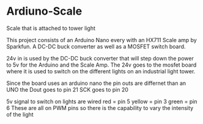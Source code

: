 # Ardiuno-Scale
Scale that is attached to tower light


This project consists of an Arduino Nano every with an HX711 Scale amp by Sparkfun. A DC-DC buck converter as well as a MOSFET switch board.

24v in is used by the DC-DC buck converter that will step down the power to 5v for the Arduino and the Scale Amp.
The 24v goes to the mosfet board where it is used to switch on the different lights on an industrial light tower.

Since the board uses an arduino nano the pin outs are differnet than an UNO
the Dout goes to pin 21
SCK goes to pin 20

5v signal to switch on lights are wired 
red = pin 5
yellow = pin 3
 green = pin 6 
These are all on PWM pins so there is the capability to vary the intensity of the light

